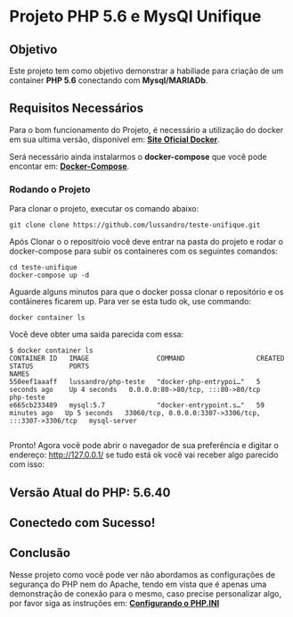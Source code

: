 # Projeto PHP 5.6 e MysQl Unifique


## Objetivo

Este projeto tem como objetivo demonstrar a habiliade para criação de um container **PHP 5.6** conectando com **Mysql/MARIADb**.

## Requisitos Necessários

Para o bom funcionamento do Projeto, é necessário a utilização do docker em sua ultima versão, disponível em: **[Site Oficial Docker](https://www.docker.com/)**.

Será necessário ainda instalarmos o **docker-compose** que você pode encontar em: **[Docker-Compose](https://docs.docker.com/compose/install/)**.

### Rodando o Projeto

Para clonar o projeto, executar os comando abaixo:

```shell
git clone clone https://github.com/lussandro/teste-unifique.git

```

Após Clonar o o repositŕoio você deve entrar na pasta do projeto e rodar o docker-compose para subir os containeres com os seguintes comandos:

```shell
cd teste-unifique
docker-compose up -d

```
Aguarde alguns minutos para que o docker possa clonar o repositório e os contâineres ficarem up. Para ver se esta tudo ok, use commando:

```shell
docker container ls

```
Você deve obter uma saida parecida com essa:

```shell
$ docker container ls
CONTAINER ID   IMAGE                 COMMAND                  CREATED          STATUS         PORTS                                                  NAMES
550eef1aaaff   lussandro/php-teste   "docker-php-entrypoi…"   5 seconds ago    Up 4 seconds   0.0.0.0:80->80/tcp, :::80->80/tcp                      php-teste
e665cb233489   mysql:5.7             "docker-entrypoint.s…"   59 minutes ago   Up 5 seconds   33060/tcp, 0.0.0.0:3307->3306/tcp, :::3307->3306/tcp   mysql-server


```
Pronto! Agora você pode abrir o navegador de sua preferência e digitar o endereço:  http://127.0.0.1/ se tudo está ok você vai receber algo parecido com isso:

## Versão Atual do PHP: 5.6.40

## Conectedo com Sucesso! 

## Conclusão

Nesse projeto como você pode ver não abordamos as configurações de segurança do PHP nem do Apache, tendo em vista que é apenas uma demonstração de conexão para o mesmo, caso precise personalizar algo, por favor siga as instruções em:
 **[Configurando o PHP.INI](https://www.php.net/manual/pt_BR/configuration.file.php)**
